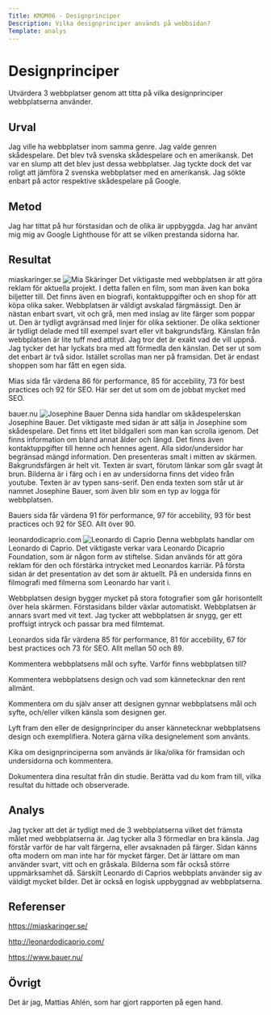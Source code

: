 ```yaml
---
Title: KMOM06 - Designprinciper
Description: Vilka designprinciper används på webbsidan?
Template: analys
---
```


Designprinciper
=======================

Utvärdera 3 webbplatser genom att titta på vilka designprinciper webbplatserna använder.

Urval
-----------------------

Jag ville ha webbplatser inom samma genre. Jag valde genren skådespelare. Det blev två svenska skådespelare och en amerikansk. Det var en slump att det blev just dessa webbplatser. Jag tyckte dock det var roligt att jämföra 2 svenska webbplatser med en amerikansk. Jag sökte enbart på actor respektive skådespelare på Google.

Metod
-----------------------

Jag har tittat på hur förstasidan och de olika är uppbyggda. Jag har använt mig mig av Google Lighthouse för att se vilken prestanda sidorna har.

Resultat
-----------------------
miaskaringer.se
<img src="%base_url%/image/miaskaringer.jpg?w=640" alt="Mia Skäringer">
Det viktigaste med webbplatsen är att göra reklam för aktuella projekt. I detta fallen en film, som man även kan boka biljetter till. Det finns även en biografi, kontaktuppgifter och en shop för att köpa olika saker.
Webbplatsen är väldigt avskalad färgmässigt. Den är nästan enbart svart, vit och grå, men med inslag av lite färger som poppar ut.
Den är tydligt avgränsad med linjer för olika sektioner. De olika sektioner är tydligt delade med till exempel svart eller vit bakgrundsfärg.
Känslan från webbplatsen är lite tuff med attityd. Jag tror det är exakt vad de vill uppnå. Jag tycker det har lyckats bra med att förmedla den känslan.
Det ser ut som det enbart är två sidor. Istället scrollas man ner på framsidan. Det är endast shoppen som har fått en egen sida.

Mias sida får värdena 86 för performance, 85 för accebility, 73 för best practices och 92 för SEO. Här ser det ut som om de jobbat mycket med SEO.

bauer.nu
<img src="%base_url%/image/bauer.jpg?w=640" alt="Josephine Bauer">
Denna sida handlar om skådespelerskan Josephine Bauer.
Det viktigaste med sidan är att sälja in Josephine som skådespelare. Det finns ett litet bildgalleri som man kan scrolla igenom. Det finns information om bland annat ålder och längd. Det finns även kontaktuppgifter till henne och hennes agent.
Alla sidor/undersidor har begränsad mängd information. Den presenteras smalt i mitten av skärmen.
Bakgrundsfärgen är helt vit. Texten är svart, förutom länkar som går svagt åt brun. Bilderna är i färg och i en av undersidorna finns det video från youtube.
Texten är av typen sans-serif. Den enda texten som står ut är namnet Josephine Bauer, som även blir som en typ av logga för webbplatsen.

Bauers sida får värdena 91 för performance, 97 för accebility, 93 för best practices och 92 för SEO. Allt över 90.


leonardodicaprio.com
<img src="%base_url%/image/leonardodicaprio.jpg?w=640" alt="Leonardo di Caprio">
Denna webbplats handlar om Leonardo di Caprio. Det viktigaste verkar vara Leonardo Dicaprio Foundation, som är någon form av stiftelse. Sidan används för att göra reklam för den och förstärka intrycket med Leonardos karriär.
På första sidan är det presentation av det som är aktuellt. På en undersida finns en filmografi med filmerna som Leonardo har varit i.  

Webbplatsen design bygger mycket på stora fotografier som går horisontellt över hela skärmen. Förstasidans bilder växlar automatiskt. Webbplatsen är annars svart med vit text.
Jag tycker att webbplatsen är snygg, ger ett proffsigt intryck och passar bra med filmtemat.

Leonardos sida får värdena 85 för performance, 81 för accebility, 67 för best practices och 73 för SEO. Allt mellan 50 och 89.


Kommentera webbplatsens mål och syfte. Varför finns webbplatsen till?

Kommentera webbplatsens design och vad som kännetecknar den rent allmänt.

Kommentera om du själv anser att designen gynnar webbplatsens mål och syfte, och/eller vilken känsla som designen ger.

Lyft fram den eller de designprinciper du anser kännetecknar webbplatsens design och exemplifiera. Notera gärna vilka designelement som använts.

Kika om designprinciperna som används är lika/olika för framsidan och undersidorna och kommentera.



Dokumentera dina resultat från din studie. Berätta vad du kom fram till, vilka resultat du hittade och observerade.

Analys
-----------------------
Jag tycker att det är tydligt med de 3 webbplatserna vilket det främsta målet med webbplatserna är. Jag tycker alla 3 förmedlar en bra känsla.
Jag förstår varför de har valt färgerna, eller avsaknaden på färger. Sidan känns ofta modern om man inte har för mycket färger. Det är lättare om man använder svart, vitt och en gråskala. Bilderna som får också större uppmärksamhet då. Särskilt Leonardo di Caprios webbplats använder sig av väldigt mycket bilder.
Det är också en logisk uppbyggnad av webbplatserna.

Referenser
-----------------------
https://miaskaringer.se/

http://leonardodicaprio.com/

https://www.bauer.nu/

Övrigt
-----------------------

Det är jag, Mattias Ahlén, som har gjort rapporten på egen hand.
